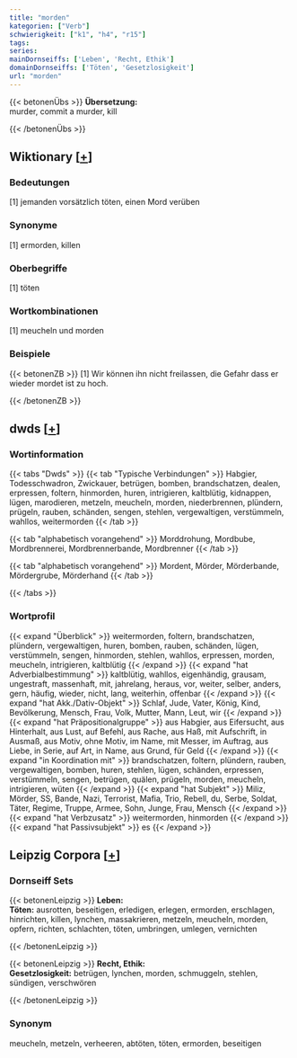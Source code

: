 ```yaml
---
title: "morden"
kategorien: ["Verb"]
schwierigkeit: ["k1", "h4", "r15"]
tags:
series:
mainDornseiffs: ['Leben', 'Recht, Ethik']
domainDornseiffs: ['Töten', 'Gesetzlosigkeit']
url: "morden"
---
```


{{< betonenÜbs >}}
**Übersetzung:**  
murder, commit a murder, kill  
  
{{< /betonenÜbs >}}

## Wiktionary [[+](https://de.wiktionary.org/wiki/morden)]

### Bedeutungen
[1] jemanden vorsätzlich töten, einen Mord verüben  

### Synonyme
[1] ermorden, killen  

### Oberbegriffe
[1] töten  

### Wortkombinationen
[1] meucheln und morden  

### Beispiele
{{< betonenZB >}}
[1] Wir können ihn nicht freilassen, die Gefahr dass er wieder mordet ist zu hoch.  

{{< /betonenZB >}}


## dwds [[+](https://www.dwds.de/wb/morden)]

### Wortinformation
{{< tabs "Dwds" >}}
{{< tab "Typische Verbindungen" >}}
Habgier, Todesschwadron, Zwickauer, betrügen, bomben, brandschatzen, dealen, erpressen, foltern, hinmorden, huren, intrigieren, kaltblütig, kidnappen, lügen, marodieren, metzeln, meucheln, morden, niederbrennen, plündern, prügeln, rauben, schänden, sengen, stehlen, vergewaltigen, verstümmeln, wahllos, weitermorden
{{< /tab >}}

{{< tab "alphabetisch vorangehend" >}}
Morddrohung, Mordbube, Mordbrennerei, Mordbrennerbande, Mordbrenner
{{< /tab >}}

{{< tab "alphabetisch vorangehend" >}}
Mordent, Mörder, Mörderbande, Mördergrube, Mörderhand
{{< /tab >}}

{{< /tabs >}}

### Wortprofil
{{< expand "Überblick" >}} weitermorden, foltern, brandschatzen, plündern, vergewaltigen, huren, bomben, rauben, schänden, lügen, verstümmeln, sengen, hinmorden, stehlen, wahllos, erpressen, morden, meucheln, intrigieren, kaltblütig {{< /expand >}}
{{< expand "hat Adverbialbestimmung" >}} kaltblütig, wahllos, eigenhändig, grausam, ungestraft, massenhaft, mit, jahrelang, heraus, vor, weiter, selber, anders, gern, häufig, wieder, nicht, lang, weiterhin, offenbar {{< /expand >}}
{{< expand "hat Akk./Dativ-Objekt" >}} Schlaf, Jude, Vater, König, Kind, Bevölkerung, Mensch, Frau, Volk, Mutter, Mann, Leut, wir {{< /expand >}}
{{< expand "hat Präpositionalgruppe" >}} aus Habgier, aus Eifersucht, aus Hinterhalt, aus Lust, auf Befehl, aus Rache, aus Haß, mit Aufschrift, in Ausmaß, aus Motiv, ohne Motiv, im Name, mit Messer, im Auftrag, aus Liebe, in Serie, auf Art, in Name, aus Grund, für Geld {{< /expand >}}
{{< expand "in Koordination mit" >}} brandschatzen, foltern, plündern, rauben, vergewaltigen, bomben, huren, stehlen, lügen, schänden, erpressen, verstümmeln, sengen, betrügen, quälen, prügeln, morden, meucheln, intrigieren, wüten {{< /expand >}}
{{< expand "hat Subjekt" >}} Miliz, Mörder, SS, Bande, Nazi, Terrorist, Mafia, Trio, Rebell, du, Serbe, Soldat, Täter, Regime, Truppe, Armee, Sohn, Junge, Frau, Mensch {{< /expand >}}
{{< expand "hat Verbzusatz" >}} weitermorden, hinmorden {{< /expand >}}
{{< expand "hat Passivsubjekt" >}} es {{< /expand >}}

## Leipzig Corpora [[+](https://corpora.uni-leipzig.de/en/res?word=morden&corpusId=deu_newscrawl-public_2018)]

### Dornseiff Sets
{{< betonenLeipzig >}}
**Leben:**  
**Töten:** ausrotten, beseitigen, erledigen, erlegen, ermorden, erschlagen, hinrichten, killen, lynchen, massakrieren, metzeln, meucheln, morden, opfern, richten, schlachten, töten, umbringen, umlegen, vernichten  

{{< /betonenLeipzig >}}


{{< betonenLeipzig >}}
**Recht, Ethik:**  
**Gesetzlosigkeit:** betrügen, lynchen, morden, schmuggeln, stehlen, sündigen, verschwören  

{{< /betonenLeipzig >}}

### Synonym
meucheln, metzeln, verheeren, abtöten, töten, ermorden, beseitigen


